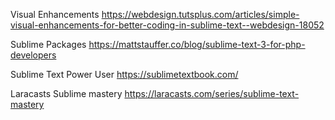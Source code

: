 Visual Enhancements https://webdesign.tutsplus.com/articles/simple-visual-enhancements-for-better-coding-in-sublime-text--webdesign-18052

Sublime Packages https://mattstauffer.co/blog/sublime-text-3-for-php-developers

Sublime Text Power User https://sublimetextbook.com/

Laracasts Sublime mastery https://laracasts.com/series/sublime-text-mastery
